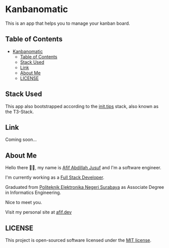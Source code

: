 # Kanbanomatic

This is an app that helps you to manage your kanban board.

## Table of Contents

- [Kanbanomatic](#kanbanomatic)
  - [Table of Contents](#table-of-contents)
  - [Stack Used](#stack-used)
  - [Link](#link)
  - [About Me](#about-me)
  - [LICENSE](#license)

## Stack Used

This app also bootstrapped according to the [init.tips](https://init.tips) stack, also known as the T3-Stack.

## Link

Coming soon...

## About Me

Hello there 👋🏻, my name is [Afif Abdillah Jusuf](https://github.com/bungambohlah) and I'm a software engineer.

I'm currently working as a [Full Stack Developer](https://www.linkedin.com/in/afifjusuf/).

Graduated from [Politeknik Elektronika Negeri Surabaya](https://pens.ac.id) as Associate Degree in Informatics Engineering.

Nice to meet you.

Visit my personal site at [afif.dev](https://afif.dev)

## LICENSE

This project is open-sourced software licensed under the [MIT license](https://opensource.org/licenses/MIT).
